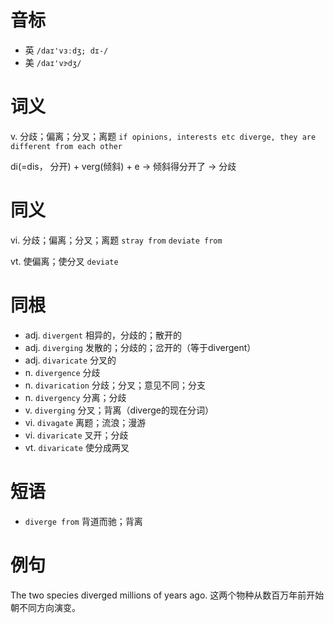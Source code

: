 # 音标

- 英 `/daɪ'vɜːdʒ; dɪ-/`
- 美 `/daɪ'vɝdʒ/`

# 词义

v. 分歧；偏离；分叉；离题
`if opinions, interests etc diverge, they are different from each other`



di(=dis， 分开) + verg(倾斜) + e → 倾斜得分开了 → 分歧

# 同义

vi. 分歧；偏离；分叉；离题
`stray from` `deviate from`

vt. 使偏离；使分叉
`deviate`

# 同根

- adj. `divergent` 相异的，分歧的；散开的
- adj. `diverging` 发散的；分歧的；岔开的（等于divergent）
- adj. `divaricate` 分叉的
- n. `divergence` 分歧
- n. `divarication` 分歧；分叉；意见不同；分支
- n. `divergency` 分离；分歧
- v. `diverging` 分叉；背离（diverge的现在分词）
- vi. `divagate` 离题；流浪；漫游
- vi. `divaricate` 叉开；分歧
- vt. `divaricate` 使分成两叉

# 短语

- `diverge from` 背道而驰；背离

# 例句

The two species diverged millions of years ago.
这两个物种从数百万年前开始朝不同方向演变。



